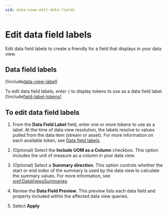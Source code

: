 ```yaml
---
uid: data-view-edit-data-fields
---
```


# Edit data field labels

Edit data field labels to create a friendly for a field that displays in your data view.

## Data field labels

[!include[data-view-label](../../_includes/data-view-label.md)]

To edit data field labels, enter `{` to display tokens to use as a data field label. [!include[field-label-tokens](../../_includes/data-view-field-label-tokens.md)]

## To edit data field labels

1. From the **Data Field Label** field, enter one or more tokens to use as a label. At the time of data view resolution, the labels resolve to values pulled from the data item (stream or asset). For more information on each available token, see [Data field labels](#data-field-labels).

1. (Optional) Select the **Include UOM as a Column** checkbox. This option includes the unit of measure as a column in your data view.

1. (Optional) Select a **Summary direction**. This option controls whether the start or end index of the summary is used by the data view to calculate the summary values. For more information, see <xref:DataViewsSummaries>.

1. Review the **Data Field Preview**. This preview lists each data field and property included within the affected data view queries.

1. Select **Apply**

